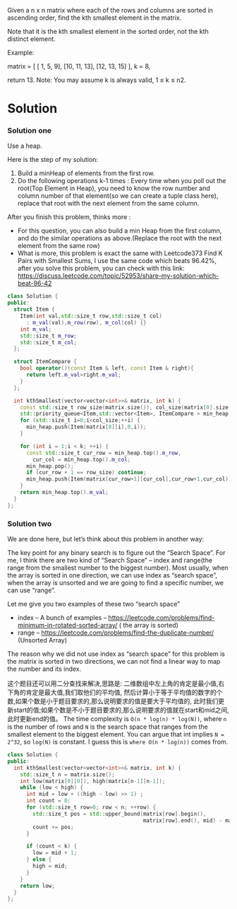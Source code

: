 Given a n x n matrix where each of the rows and columns are sorted in ascending order, find the kth smallest element in the matrix.

Note that it is the kth smallest element in the sorted order, not the kth distinct element.
 
 
Example:

matrix = [
   [ 1,  5,  9],
   [10, 11, 13],
   [12, 13, 15]
],
k = 8,

return 13.
Note: 
You may assume k is always valid, 1 ≤ k ≤ n2.
 
# Solution
 
### Solution one 

Use a heap.
 
Here is the step of my solution:

1. Build a minHeap of elements from the first row.
2. Do the following operations k-1 times : Every time when you poll out the root(Top Element in Heap), you need to know the row number and column number of that element(so we can create a tuple class here), replace that root with the next element from the same column.
 
After you finish this problem, thinks more :

* For this question, you can also build a min Heap from the first column, and do the similar operations as above.(Replace the root with the next element from the same row)
* What is more, this problem is exact the same with Leetcode373 Find K Pairs with Smallest Sums, I use the same code which beats 96.42%, after you solve this problem, you can check with this link:
https://discuss.leetcode.com/topic/52953/share-my-solution-which-beat-96-42

```cpp 
class Solution {
public:
  struct Item {
    Item(int val,std::size_t row,std::size_t col)
      : m_val(val),m_row(row), m_col(col) {}
    int m_val;
    std::size_t m_row;
    std::size_t m_col;
  };

  struct ItemCompare {
    bool operator()(const Item & left, const Item & right){
      return left.m_val>right.m_val;
    }
  };

  int kthSmallest(vector<vector<int>>& matrix, int k) {
    const std::size_t row_size(matrix.size()), col_size(matrix[0].size());
    std::priority_queue<Item,std::vector<Item>, ItemCompare > min_heap;
    for (std::size_t i=0;i<col_size;++i) {
      min_heap.push(Item(matrix[0][i],0,i));
    }

    for (int i = 1;i < k; ++i) {
      const std::size_t cur_row = min_heap.top().m_row,
        cur_col = min_heap.top().m_col;
      min_heap.pop();
      if (cur_row + 1 == row_size) continue;
      min_heap.push(Item(matrix[cur_row+1][cur_col],cur_row+1,cur_col));
    }
    return min_heap.top().m_val;
  }
};
```

### Solution two

We are done here, but let’s think about this problem in another way:

The key point for any binary search is to figure out the “Search Space”. For me, I think there are two kind of “Search Space” – index and range(the range from the smallest number to the biggest number). Most usually, when the array is sorted in one direction, we can use index as “search space”, when the array is unsorted and we are going to find a specific number, we can use “range”.
 
Let me give you two examples of these two “search space”

* index – A bunch of examples – https://leetcode.com/problems/find-minimum-in-rotated-sorted-array/ ( the array is sorted)
* range – https://leetcode.com/problems/find-the-duplicate-number/ (Unsorted Array)

The reason why we did not use index as “search space” for this problem is the matrix is sorted in two directions, we can not find a linear way to map the number and its index.

这个题目还可以用二分查找来解决,思路是:
二维数组中左上角的肯定是最小值,右下角的肯定是最大值,我们取他们的平均值,
然后计算小于等于平均值的数字的个数,如果个数是小于题目要求的,那么说明要求的值是要大于平均值的,
此时我们更新start的值;如果个数是不小于题目要求的,那么说明要求的值就在start和mid之间,此时更新end的值。
The time complexity is ```O(n * log(n) * log(N))```, where ```n``` is the number of rows and  ```N``` is the search space that ranges from the smallest element to the biggest element.
You can argue that int implies ```N = 2^32```, so ```log(N)``` is constant. I guess this is ```where O(n * log(n))``` comes from.


```cpp
class Solution {
public:
  int kthSmallest(vector<vector<int>>& matrix, int k) {
    std::size_t n = matrix.size();
    int low(matrix[0][0]), high(matrix[n-1][n-1]);
    while (low < high) {
      int mid = low + ((high - low) >> 1) ;
      int count = 0;
      for (std::size_t row=0; row < n; ++row) {
        std::size_t pos = std::upper_bound(matrix[row].begin(),
                                           matrix[row].end(), mid) - matrix[row].begin();
        count += pos;
      }

      if (count < k) {
        low = mid + 1;
      } else {
        high = mid;
      }
    }
    return low;
  }
};
```
